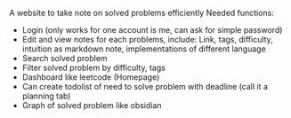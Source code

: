 A website to take note on solved problems efficiently
Needed functions:
- Login (only works for one account is me, can ask for simple password)
- Edit and view notes for each problems, include: Link, tags, difficulty, intuition as markdown note, implementations of different language
- Search solved problem
- Filter solved problem by difficulty, tags
- Dashboard like leetcode (Homepage)
- Can create todolist of need to solve problem with deadline (call it a planning tab)
- Graph of solved problem like obsidian
